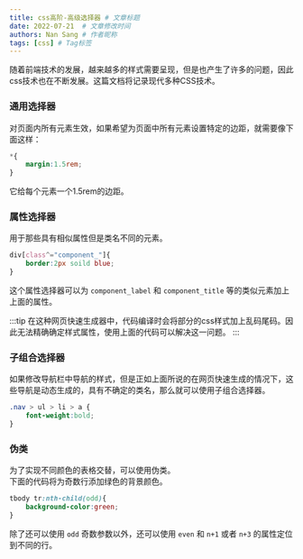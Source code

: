 ```yaml
---
title: css高阶-高级选择器 # 文章标题
date: 2022-07-21  # 文章修改时间
authors: Nan Sang # 作者昵称
tags: [css] # Tag标签
---
```


随着前端技术的发展，越来越多的样式需要呈现，但是也产生了许多的问题，因此css技术也在不断发展。这篇文档将记录现代多种CSS技术。

### 通用选择器

对页面内所有元素生效，如果希望为页面中所有元素设置特定的边距，就需要像下面这样：  

```css
*{
    margin:1.5rem;
}
```

它给每个元素一个1.5rem的边距。  

### 属性选择器

用于那些具有相似属性但是类名不同的元素。  

```css
div[class^="component_"]{
    border:2px soild blue;
}
```

这个属性选择器可以为 `component_label` 和 `component_title` 等的类似元素加上上面的属性。  

:::tip
在这种网页快速生成器中，代码编译时会将部分的css样式加上乱码尾码。因此无法精确确定样式属性，使用上面的代码可以解决这一问题。
:::

### 子组合选择器

如果修改导航栏中导航的样式，但是正如上面所说的在网页快速生成的情况下，这些导航是动态生成的，具有不确定的类名，那么就可以使用子组合选择器。  

```css
.nav > ul > li > a {
    font-weight:bold;
}
```

### 伪类

为了实现不同颜色的表格交替，可以使用伪类。  
下面的代码将为奇数行添加绿色的背景颜色。  

```css
tbody tr:nth-child(odd){
    background-color:green;
}
```

除了还可以使用 `odd` 奇数参数以外，还可以使用 `even` 和 `n+1` 或者 `n+3` 的属性定位到不同的行。  
